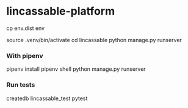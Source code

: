 # lincassable-platform

cp env.dist env

source .venv/bin/activate
cd lincassable
python manage.py runserver

### With pipenv

pipenv install
pipenv shell
python manage.py runserver

### Run tests

createdb lincassable_test
pytest